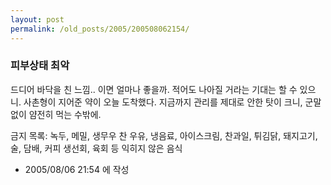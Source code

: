 ```yaml
---
layout: post
permalink: /old_posts/2005/200508062154/
---
```


### 피부상태 최악


드디어 바닥을 친 느낌.. 이면 얼마나 좋을까. 적어도 나아질 거라는 기대는 할 수 있으니.
사촌형이 지어준 약이 오늘 도착했다.
지금까지 관리를 제대로 안한 탓이 크니, 군말없이 얌전히 먹는 수밖에.

금지 목록:
녹두, 메밀, 생무우
찬 우유, 냉음료, 아이스크림, 찬과일, 튀김닭, 돼지고기, 술, 담배, 커피
생선회, 육회 등 익히지 않은 음식






- 2005/08/06 21:54 에 작성